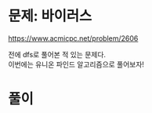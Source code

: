 # 문제: 바이러스 

https://www.acmicpc.net/problem/2606  

전에 dfs로 풀어본 적 있는 문제다.  
이번에는 유니온 파인드 알고리즘으로 풀어보자!
# 풀이 
``` python

```
